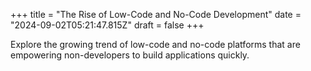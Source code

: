 +++
title = "The Rise of Low-Code and No-Code Development"
date = "2024-09-02T05:21:47.815Z"
draft = false
+++

  Explore the growing trend of low-code and no-code platforms that are empowering non-developers to build applications quickly.
        